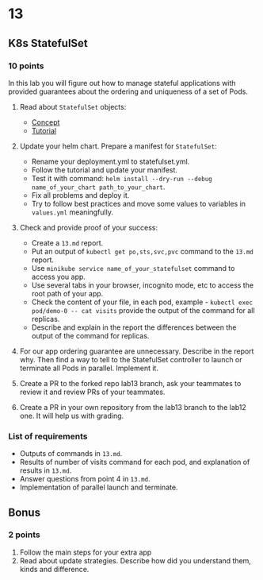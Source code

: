 # 13

## K8s StatefulSet

### 10 points

In this lab you will figure out how to manage stateful applications with provided guarantees about the ordering and uniqueness of a set of Pods.

1. Read about `StatefulSet` objects:
    * [Concept](https://kubernetes.io/docs/concepts/workloads/controllers/statefulset/)
    * [Tutorial](https://kubernetes.io/docs/tutorials/stateful-application/basic-stateful-set/)

2. Update your helm chart. Prepare a manifest for `StatefulSet`:

    * Rename your deployment.yml to statefulset.yml.
    * Follow the tutorial and update your manifest.
    * Test it with command: `helm install --dry-run --debug name_of_your_chart path_to_your_chart`.
    * Fix all problems and deploy it.
    * Try to follow best practices and move some values to variables in `values.yml` meaningfully.

3. Check and provide proof of your success:

    * Create a `13.md` report.
    * Put an output of `kubectl get po,sts,svc,pvc` command to the `13.md` report.
    * Use `minikube service name_of_your_statefulset` command to access you app.
    * Use several tabs in your browser, incognito mode, etc to access the root path of your app.
    * Check the content of your file, in each pod, example - `kubectl exec pod/demo-0 -- cat visits` provide the output of the command for all replicas.
    * Describe and explain in the report the differences between the output of the command for replicas.

4. For our app ordering guarantee are unnecessary. Describe in the report why. Then find a way to tell to
the StatefulSet controller to launch or terminate all Pods in parallel. Implement it.

5. Create a PR to the forked repo lab13 branch, ask your teammates to review it and review PRs of your teammates.

6. Create a PR in your own repository from the lab13 branch to the lab12 one. It will help us with grading.

### List of requirements

* Outputs of commands in `13.md`.
* Results of number of visits command for each pod, and explanation of results in `13.md`.
* Answer questions from point 4 in `13.md`.
* Implementation of parallel launch and terminate.

## Bonus

### 2 points

1. Follow the main steps for your extra app
2. Read about update strategies. Describe how did you understand them, kinds and difference.